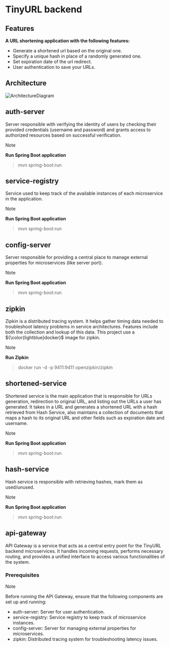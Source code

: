 # TinyURL backend

## Features

**A URL shortening application with the following features:**

- Generate a shortened url based on the original one.
- Specify a unique hash in place of a randomly generated one.
- Set expiration date of the url redirect.
- User authentication to save your URLs.

## Architecture

![ArchitectureDiagram](https://github.com/vasi334/tiny-url/assets/74433291/11ce3563-b3d6-4fd0-ae54-f70d4d666c10)


## auth-server

Server responsible with verifying the identity of users by checking their provided credentials (username and password) and grants access to authorized resources based on successful verification.

> [!NOTE]
> **Run Spring Boot application**

> mvn spring-boot:run


## service-registry

Service used to keep track of the available instances of each microservice in the application.

> [!NOTE]
> **Run Spring Boot application**

> mvn spring-boot:run


## config-server

Server responsible for providing a central place to manage external properties for microservices (like server port).

> [!NOTE]
> **Run Spring Boot application**

> mvn spring-boot:run


## zipkin
Zipkin is a distributed tracing system. It helps gather timing data needed to troubleshoot latency problems in service architectures. Features include both the collection and lookup of this data.
This project use a 	${\color{lightblue}docker}$ image for zipkin.

> [!NOTE]
> **Run Zipkin**

> docker run -d -p 9411:9411 openzipkin/zipkin


## shortened-service
Shortened service is the main application that is responsible for URLs generation, redirection to original URL, and listing out the URLs a user has generated. It takes in a URL and generates a shortened URL with a hash retrieved from Hash Service, also maintains a collection of documents that maps a hash to its original URL and other fields such as expiration date and username.

> [!NOTE]
> **Run Spring Boot application**

> mvn spring-boot:run


## hash-service
Hash service is responsible with retrieving hashes, mark them as used/unused.

> [!NOTE]
> **Run Spring Boot application**

> mvn spring-boot:run


## api-gateway

API Gateway is a service that acts as a central entry point for the TinyURL backend microservices. It handles incoming requests, performs necessary routing, and provides a unified interface to access various functionalities of the system.

### Prerequisites

> [!NOTE]
> Before running the API Gateway, ensure that the following components are set up and running:

- auth-server: Server for user authentication.
- service-registry: Service registry to keep track of microservice instances.
- config-server: Server for managing external properties for microservices.
- zipkin: Distributed tracing system for troubleshooting latency issues.
